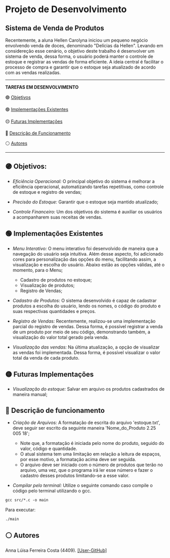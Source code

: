 # Projeto de Desenvolvimento

## Sistema de Venda de Produtos 

Recentemente, a aluna Hellen Carolyna iniciou um pequeno negócio envolvendo venda de doces, denominado "Delícias da Hellen". Levando em considereção esse cenário, o objetivo deste trabalho é desenvolver um sistema de venda, dessa forma, o usuário poderá manter o controle de estoque e registrar as vendas de forma eficiente. A ideia central é facilitar o processo de compra e garantir que o estoque seja atualizado de acordo com as vendas realizadas.

___

**TAREFAS EM DESENVOLVIMENTO**

🟣 [Objetivos](#objetivos)

🟢 [Implementações Existentes](#implementacoes-existentes)

🟡 [Futuras Implementações](#futuras-implementacoes)

🔵 [Descrição de Funcionamento](#descricao-de-funcionamento)

⚪ [Autores](#autores)

___

## 🟣 Objetivos:

<div id="objetivos"></div>

* *Eficiência Operacional:* O principal objetivo do sistema é melhorar a eficiência operacional, automatizando tarefas repetitivas, como controle de estoque e registro de vendas;

* *Precisão do Estoque:* Garantir que o estoque seja mantido atualizado;

* *Controle Financeiro:* Um dos objetivos do sistema é auxiliar os usuários a acompanharem suas receitas de vendas.

<div id="implementacoes-existentes"> <!-- Seu conteúdo para Implementações Existentes --> </div>

## 🟢 Implementações Existentes

* *Menu Interativo:* O menu interativo foi desenvolvido de maneira que a navegação do usuário seja intuitiva. Além desse aspecto, foi adicionado cores para personalização das opções do menu, facilitando assim, a visualização e escolha do usuário. Abaixo estão as opções válidas, até o momento, para o Menu;
  * Cadastro de produtos no estoque;
  * Visualização de produtos;
  * Registro de Vendas;
  
* *Cadastro de Produtos:* O sistema desenvolvido é capaz de cadastrar produtos a escolha do usuário, lendo os nomes, o código do produto e suas respectivas quantidades e preços.
  
* *Registro de Vendas:* Recentemente, realizou-se uma implementação parcial do registro de vendas. Dessa forma, é possível registrar a venda de um produto por meio de seu código, demonstrando também, a visualização do valor total gerado pela venda.
  
* *Visualização das vendas:* Na última atualização, a opção de visualizar as vendas foi implementada. Dessa forma, é possível visualizar o valor total da venda de cada produto.

## 🟡 Futuras Implementações 

<div id="futuras-implementacoes"> <!-- Seu conteúdo para Futuras Implementações --> </div>

* *Visualização do estoque:* Salvar em arquivo os produtos cadastrados de maneira manual;


## 🔵 Descrição de funcionamento

<div id="descricao-de-funcionamento"></div>

* *Criação de Arquivos:* A formatação de escrita do arquivo 'estoque.txt', deve seguir ser escrito da seguinte maneira 'Nome_do_Produto 2.25 005 18';
  
   * Note que, a formatação é iniciada pelo nome do produto, seguido do valor, código e quantidade.
   * O atual sistema tem uma limitação em relação a leitura de espaços, por esse motivo, a formatação acima deve ser seguida.
   * O arquivo deve ser iniciado com o número de produtos que terão no arquivo, uma vez, que o programa irá ler esse número e fazer o cadastro desses produtos limitando-se a esse valor.

* *Compilar pelo terminal:* Utilize o seguinte comando caso compile o código pelo terminal utilizando o gcc.

```gcc
gcc src/*.c -o main
```
Para executar:
```gcc
./main
```

## ⚪ Autores

<div id="autores"><!-- Seu conteúdo para Autores --></div>

Anna Lúisa Ferreira Costa (4409). [[User-GitHub]](https://github.com/annafcosta)


